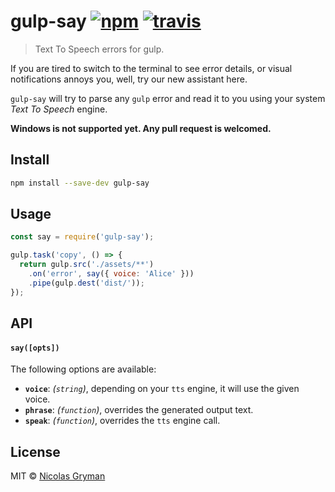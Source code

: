 # gulp-say [![npm][npm-image]][npm-url] [![travis][travis-image]][travis-url]

[npm-image]: https://img.shields.io/npm/v/gulp-say.svg?style=flat
[npm-url]: https://npmjs.org/package/gulp-say
[travis-image]: https://img.shields.io/travis/ngryman/gulp-say.svg?style=flat
[travis-url]: https://travis-ci.org/ngryman/gulp-say

> Text To Speech errors for gulp.


If you are tired to switch to the terminal to see error details, or visual notifications
annoys you, well, try our new assistant here.

`gulp-say` will try to parse any `gulp` error and read it to you using your system *Text To Speech*
engine.

**Windows is not supported yet. Any pull request is welcomed.**


## Install

```bash
npm install --save-dev gulp-say
```

## Usage

```javascript
const say = require('gulp-say');

gulp.task('copy', () => {
  return gulp.src('./assets/**')
    .on('error', say({ voice: 'Alice' }))
    .pipe(gulp.dest('dist/'));
});
```

## API

#### `say([opts])`

The following options are available:

 - **`voice`**: *(`string`)*, depending on your `tts` engine, it will use the given voice.
 - **`phrase`**: *(`function`)*, overrides the generated output text.
 - **`speak`**: *(`function`)*, overrides the `tts` engine call.


## License

MIT © [Nicolas Gryman](http://ngryman.sh)
